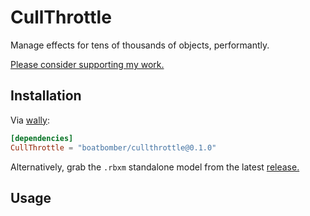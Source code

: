 # CullThrottle

Manage effects for tens of thousands of objects, performantly.

[Please consider supporting my work.](https://github.com/sponsors/boatbomber)

## Installation

Via [wally](https://wally.run):

```toml
[dependencies]
CullThrottle = "boatbomber/cullthrottle@0.1.0"
```

Alternatively, grab the `.rbxm` standalone model from the latest [release.](https://github.com/boatbomber/CullThrottle/releases/latest)

## Usage


